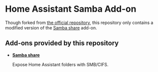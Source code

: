 # Home Assistant Samba Add-on

Though forked from [the official repository](https://github.com/home-assistant/addons), this repository only contains a modified version of the [Samba share](/samba/README.md) add-on.

## Add-ons provided by this repository

- **[Samba share](/samba/README.md)**

    Expose Home Assistant folders with SMB/CIFS.
